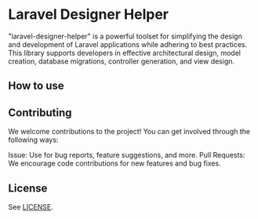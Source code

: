 # Laravel Designer Helper

"laravel-designer-helper" is a powerful toolset for simplifying the design and development of Laravel applications while adhering to best practices. This library supports developers in effective architectural design, model creation, database migrations, controller generation, and view design.

## How to use

## Contributing

We welcome contributions to the project! You can get involved through the following ways:

Issue: Use for bug reports, feature suggestions, and more. 
Pull Requests: We encourage code contributions for new features and bug fixes.

## License

See [LICENSE](./LICENSE).
